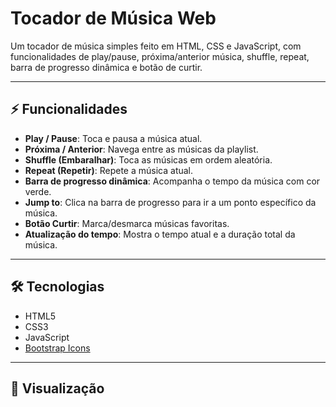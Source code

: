 # Tocador de Música Web

Um tocador de música simples feito em HTML, CSS e JavaScript, com funcionalidades de play/pause, próxima/anterior música, shuffle, repeat, barra de progresso dinâmica e botão de curtir.

---
## ⚡ Funcionalidades

- **Play / Pause**: Toca e pausa a música atual.  
- **Próxima / Anterior**: Navega entre as músicas da playlist.  
- **Shuffle (Embaralhar)**: Toca as músicas em ordem aleatória.  
- **Repeat (Repetir)**: Repete a música atual.  
- **Barra de progresso dinâmica**: Acompanha o tempo da música com cor verde.  
- **Jump to**: Clica na barra de progresso para ir a um ponto específico da música.  
- **Botão Curtir**: Marca/desmarca músicas favoritas.  
- **Atualização do tempo**: Mostra o tempo atual e a duração total da música.  

---

## 🛠 Tecnologias

- HTML5  
- CSS3  
- JavaScript 
- [Bootstrap Icons](https://icons.getbootstrap.com/)  

---

## 🚀 Visualização



